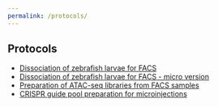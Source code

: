 ```yaml
---
permalink: /protocols/
---
```


## Protocols

- [Dissociation of zebrafish larvae for FACS](https://vchongmorrison.github.io/protocols/dissociation-zebrafish-FACS/)
- [Dissociation of zebrafish larvae for FACS - micro version](https://vchongmorrison.github.io/protocols/dissociation-zebrafish-FACS-micro/)
- [Preparation of ATAC-seq libraries from FACS samples](https://vchongmorrison.github.io/protocols/atacseq-facs/)
- [CRISPR guide pool preparation for microinjections](https://vchongmorrison.github.io/protocols/guide-pool-microinjections/)
